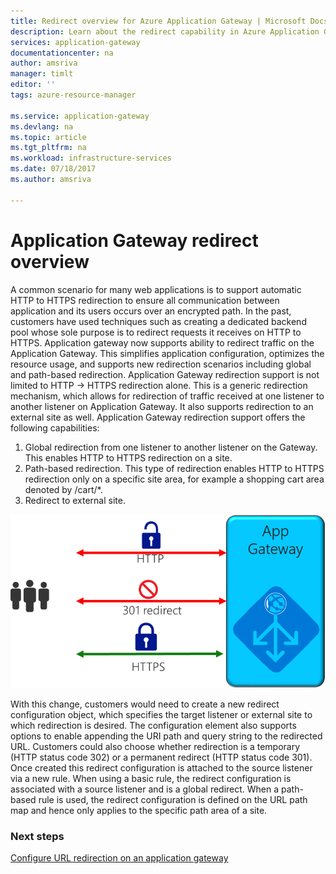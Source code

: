 ```yaml
---
title: Redirect overview for Azure Application Gateway | Microsoft Docs
description: Learn about the redirect capability in Azure Application Gateway
services: application-gateway
documentationcenter: na
author: amsriva
manager: timlt
editor: ''
tags: azure-resource-manager

ms.service: application-gateway
ms.devlang: na
ms.topic: article
ms.tgt_pltfrm: na
ms.workload: infrastructure-services
ms.date: 07/18/2017
ms.author: amsriva

---
```


# Application Gateway redirect overview

A common scenario for many web applications is to support automatic HTTP to HTTPS redirection to ensure all communication between application and its users occurs over an encrypted path. In the past, customers have used techniques such as creating a dedicated backend pool whose sole purpose is to redirect requests it receives on HTTP to HTTPS.  Application gateway now supports ability to redirect traffic on the Application Gateway. This simplifies application configuration, optimizes the resource usage, and supports new redirection scenarios including global and path-based redirection. Application Gateway redirection support is not limited to HTTP -> HTTPS redirection alone. This is a generic redirection mechanism, which allows for redirection of traffic received at one listener to another listener on Application Gateway. It also supports redirection to an external site as well. Application Gateway redirection support offers the following capabilities:

1. Global redirection from one listener to another listener on the Gateway. This enables HTTP to HTTPS redirection on a site.
2. Path-based redirection. This type of redirection enables HTTP to HTTPS redirection only on a specific site area, for example a shopping cart area denoted by /cart/*.
3. Redirect to external site.

![redirect](./media/application-gateway-redirect-overview/redirect.png)

With this change, customers would need to create a new redirect configuration object, which specifies the target listener or external site to which redirection is desired. The configuration element also supports options to enable appending the URI path and query string to the redirected URL. Customers could also choose whether redirection is a temporary (HTTP status code 302) or a permanent redirect (HTTP status code 301). Once created this redirect configuration is attached to the source listener via a new rule. When using a basic rule, the redirect configuration is associated with a source listener and is a global redirect. When a path-based rule is used, the redirect configuration is defined on the URL path map and hence only applies to the specific path area of a site.

### Next steps

[Configure URL redirection on an application gateway](application-gateway-configure-redirect-powershell.md)
